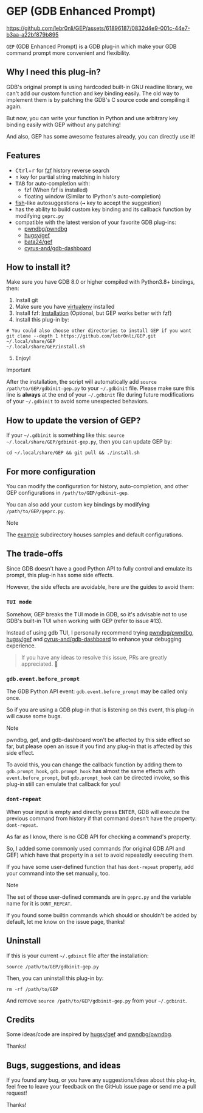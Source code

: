 # GEP (GDB Enhanced Prompt)

https://github.com/lebr0nli/GEP/assets/61896187/0832d4e9-001c-44e7-b3aa-a22bf879b895

`GEP` (GDB Enhanced Prompt) is a GDB plug-in which make your GDB command prompt more convenient and flexibility.

## Why I need this plug-in?

GDB's original prompt is using hardcoded built-in GNU readline library, we can't add our custom function and key binding
easily. The old way to implement them is by patching the GDB's C source code and compiling it again.

But now, you can write your function in Python and use arbitrary key binding easily with GEP without any patching!

And also, GEP has some awesome features already, you can directly use it!

## Features

- <kbd>Ctrl</kbd>+<kbd>r</kbd> for [fzf](https://github.com/junegunn/fzf) history reverse search
- <kbd>↑</kbd> key for partial string matching in history
- <kbd>TAB</kbd> for auto-completion with:
  - fzf (When fzf is installed)
  - floating window (Similar to IPython's auto-completion)
- [fish](https://fishshell.com)-like autosuggestions (<kbd>→</kbd> key to accept the suggestion)
- has the ability to build custom key binding and its callback function by modifying `geprc.py`
- compatible with the latest version of your favorite GDB plug-ins:
  - [pwndbg/pwndbg](https://github.com/pwndbg/pwndbg)
  - [hugsy/gef](https://github.com/hugsy/gef)
  - [bata24/gef](https://github.com/bata24/gef.git)
  - [cyrus-and/gdb-dashboard](https://github.com/cyrus-and/gdb-dashboard)

## How to install it?

Make sure you have GDB 8.0 or higher compiled with Python3.8+ bindings, then:

1. Install git
2. Make sure you have [virtualenv](https://packaging.python.org/en/latest/guides/installing-using-pip-and-virtual-environments/#installing-virtualenv) installed
3. Install fzf: [Installation](https://github.com/junegunn/fzf#installation) (Optional, but GEP works better with fzf)
4. Install this plug-in by:

```shell
# You could also choose other directories to install GEP if you want
git clone --depth 1 https://github.com/lebr0nli/GEP.git ~/.local/share/GEP
~/.local/share/GEP/install.sh
```

5. Enjoy!

> [!IMPORTANT]
> After the installation, the script will automatically add `source /path/to/GEP/gdbinit-gep.py` to your `~/.gdbinit` file. Please make sure this line is **always** at the end of your `~/.gdbinit` file during future modifications of your `~/.gdbinit` to avoid some unexpected behaviors.

## How to update the version of GEP?

If your `~/.gdbinit` is something like this: `source ~/.local/share/GEP/gdbinit-gep.py`, then you can update GEP by:

```shell
cd ~/.local/share/GEP && git pull && ./install.sh
```

## For more configuration

You can modify the configuration for history, auto-completion, and other GEP configurations in `/path/to/GEP/gdbinit-gep`.

You can also add your custom key bindings by modifying `/path/to/GEP/geprc.py`.

> [!NOTE]
> The [example](<./example>) subdirectory houses samples and default configurations.

## The trade-offs

Since GDB doesn't have a good Python API to fully control and emulate its prompt, this plug-in has some side
effects.

However, the side effects are avoidable, here are the guides to avoid them:

### `TUI mode`

Somehow, GEP breaks the TUI mode in GDB, so it's advisable not to use GDB's built-in TUI when working with GEP (refer to issue #13).

Instead of using gdb TUI, I personally recommend trying [pwndbg/pwndbg](https://github.com/pwndbg/pwndbg), [hugsy/gef](https://github.com/hugsy/gef) and [cyrus-and/gdb-dashboard](https://github.com/cyrus-and/gdb-dashboard) to enhance your debugging experience.

> If you have any ideas to resolve this issue, PRs are greatly appreciated. 🙏

### `gdb.event.before_prompt`

The GDB Python API event: `gdb.event.before_prompt` may be called only once.

So if you are using a GDB plug-in that is listening on this event, this plug-in will cause some bugs.

> [!NOTE]
> pwndbg, gef, and gdb-dashboard won't be affected by this side effect so far, but please open an issue if you find any plug-in that is affected by this side effect.

To avoid this, you can change the callback function by adding them to `gdb.prompt_hook`, `gdb.prompt_hook` has almost
the same effects with `event.before_prompt`, but `gdb.prompt_hook` can be directed invoke, so this plug-in still can
emulate that callback for you!

### `dont-repeat`

When your input is empty and directly press <kbd>ENTER</kbd>, GDB will execute the previous command from history if that command
doesn't have the property: `dont-repeat`.

As far as I know, there is no GDB API for checking a command's property.

So, I added some commonly used commands (for original GDB API and GEF) which have that property in a set to avoid
repeatedly executing them.

If you have some user-defined function that has `dont-repeat` property, add your command into the set manually, too.

> [!NOTE]
> The set of those user-defined commands are in `geprc.py` and the variable name for it is `DONT_REPEAT`.
>
> If you found some builtin commands which should or shouldn't be added by default, let me know on the issue page, thanks!

## Uninstall

If this is your current `~/.gdbinit` file after the installation:

```shell
source /path/to/GEP/gdbinit-gep.py
```

Then, you can uninstall this plug-in by:

```shell
rm -rf /path/to/GEP
```

And remove `source /path/to/GEP/gdbinit-gep.py` from your `~/.gdbinit`.

## Credits

Some ideas/code are inspired by [hugsy/gef](https://github.com/hugsy/gef) and [pwndbg/pwndbg](https://github.com/pwndbg/pwndbg).

Thanks!

## Bugs, suggestions, and ideas

If you found any bug, or you have any suggestions/ideas about this plug-in, feel free to leave your feedback on the
GitHub issue page or send me a pull request!

Thanks!
